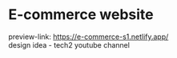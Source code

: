 # E-commerce website
preview-link: https://e-commerce-s1.netlify.app/
<br>
design idea - tech2 youtube channel
